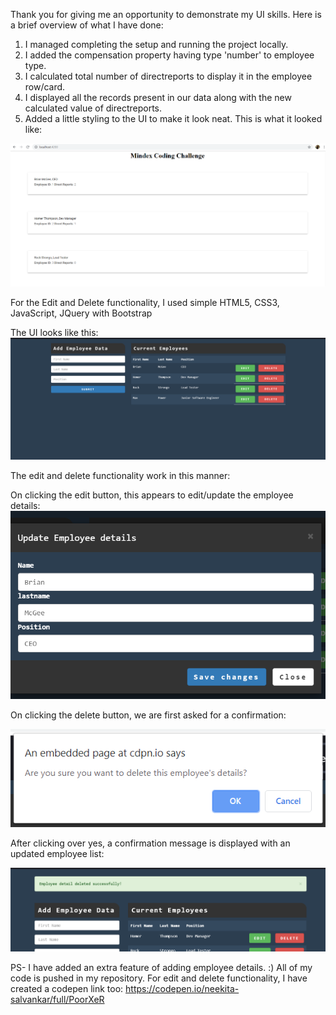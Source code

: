 
Thank you for giving me an opportunity to demonstrate my UI skills. Here is a brief overview of what I have done:

1. I managed completing the setup and running the project locally.
2. I added the compensation property having type 'number' to employee type.
3. I calculated total number of directreports to display it in the employee row/card.
4. I displayed all the records present in our data along with the new calculated value of directreports.
5. Added a little styling to the UI to make it look neat.
This is what it looked like:

![Alt text](screenshot1.png?raw=true "Title")


For the Edit and Delete functionality, I used simple HTML5, CSS3, JavaScript, JQuery with Bootstrap

The UI looks like this:
![Alt text](screenshot2.png?raw=true "Title")

The edit and delete functionality work in this manner:

On clicking the edit button, this appears to edit/update the employee details:
![Alt text](screenshot3.png?raw=true "Title")

On clicking the delete button, we are first asked for a confirmation:

![Alt text](screenshot4.png?raw=true "Title")

After clicking over yes, a confirmation message is displayed with an updated employee list:

![Alt text](screenshot5.png?raw=true "Title")


PS- I have added an extra feature of adding employee details. :)
All of my code is pushed in my repository.
For edit and delete functionality, I have created a codepen link too: https://codepen.io/neekita-salvankar/full/PoorXeR

